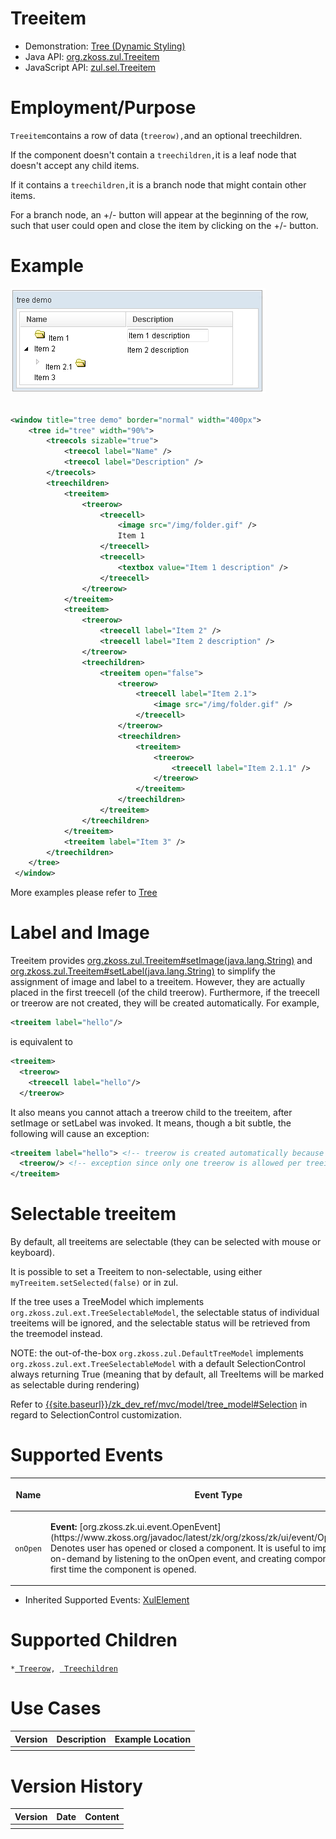 

# Treeitem

- Demonstration: [Tree (Dynamic Styling)](http://www.zkoss.org/zkdemo/tree/dynamic_styling)
- Java API: [org.zkoss.zul.Treeitem](https://www.zkoss.org/javadoc/latest/zk/org/zkoss/zul/Treeitem.html)
- JavaScript API: [zul.sel.Treeitem](https://www.zkoss.org/javadoc/latest/jsdoc/classes/zul.sel.Treeitem.html)


# Employment/Purpose

`Treeitem`contains a row of data (`treerow),`and an optional
treechildren.

If the component doesn't contain a `treechildren,`it is a leaf node that
doesn't accept any child items.

If it contains a `treechildren,`it is a branch node that might contain
other items.

For a branch node, an +/- button will appear at the beginning of the
row, such that user could open and close the item by clicking on the +/-
button.

# Example

![](/zk_component_ref/images/ZKComRef_Treeitem.png)

```xml

<window title="tree demo" border="normal" width="400px">
    <tree id="tree" width="90%">
        <treecols sizable="true">
            <treecol label="Name" />
            <treecol label="Description" />
        </treecols>
        <treechildren>
            <treeitem>
                <treerow>
                    <treecell>
                        <image src="/img/folder.gif" />
                        Item 1
                    </treecell>
                    <treecell>
                        <textbox value="Item 1 description" />
                    </treecell>
                </treerow>
            </treeitem>
            <treeitem>
                <treerow>
                    <treecell label="Item 2" />
                    <treecell label="Item 2 description" />
                </treerow>
                <treechildren>
                    <treeitem open="false">
                        <treerow>
                            <treecell label="Item 2.1">
                                <image src="/img/folder.gif" />
                            </treecell>
                        </treerow>
                        <treechildren>
                            <treeitem>
                                <treerow>
                                    <treecell label="Item 2.1.1" />
                                </treerow>
                            </treeitem>
                        </treechildren>
                    </treeitem>
                </treechildren>
            </treeitem>
            <treeitem label="Item 3" />
        </treechildren>
    </tree>
 </window>
```

More examples please refer to [ Tree]({{site.baseurl}}/zk_component_ref/tree#The_open_Property_and_the_onOpen_Event)

# Label and Image

Treeitem provides
[org.zkoss.zul.Treeitem#setImage(java.lang.String)](https://www.zkoss.org/javadoc/latest/zk/org/zkoss/zul/Treeitem.html#setImage(java.lang.String))
and
[org.zkoss.zul.Treeitem#setLabel(java.lang.String)](https://www.zkoss.org/javadoc/latest/zk/org/zkoss/zul/Treeitem.html#setLabel(java.lang.String))
to simplify the assignment of image and label to a treeitem. However,
they are actually placed in the first treecell (of the child treerow).
Furthermore, if the treecell or treerow are not created, they will be
created automatically. For example,

```xml
<treeitem label="hello"/>
```

is equivalent to

```xml
<treeitem>
  <treerow>
    <treecell label="hello"/>
  </treerow>
```

It also means you cannot attach a treerow child to the treeitem, after
setImage or setLabel was invoked. It means, though a bit subtle, the
following will cause an exception:

```xml
<treeitem label="hello"> <!-- treerow is created automatically because of setLabel -->
  <treerow/> <!-- exception since only one treerow is allowed per treeitem -->
</treeitem>
```

# Selectable treeitem

By default, all treeitems are selectable (they can be selected with
mouse or keyboard).

It is possible to set a Treeitem to non-selectable, using either
`myTreeitem.setSelected(false)` or <treeitem selectable="false"> in zul.

If the tree uses a TreeModel which implements
`org.zkoss.zul.ext.TreeSelectableModel`, the selectable status of
individual treeitems will be ignored, and the selectable status will be
retrieved from the treemodel instead.

NOTE: the out-of-the-box `org.zkoss.zul.DefaultTreeModel`<E> implements
`org.zkoss.zul.ext.TreeSelectableModel` with a default SelectionControl
always returning True (meaning that by default, all TreeItems will be
marked as selectable during rendering)

Refer to
[{{site.baseurl}}/zk_dev_ref/mvc/model/tree_model#Selection]({{site.baseurl}}/zk_dev_ref/mvc/model/tree_model#Selection)
in regard to SelectionControl customization.

# Supported Events

<table>
<thead>
<tr class="header">
<th><center>
<p>Name</p>
</center></th>
<th><center>
<p>Event Type</p>
</center></th>
</tr>
</thead>
<tbody>
<tr class="odd">
<td><center>
<p><code>onOpen</code></p>
</center></td>
<td><p><strong>Event:</strong>
[org.zkoss.zk.ui.event.OpenEvent](https://www.zkoss.org/javadoc/latest/zk/org/zkoss/zk/ui/event/OpenEvent.html) Denotes user has
opened or closed a component. It is useful to implement load-on-demand
by listening to the onOpen event, and creating components when the first
time the component is opened.</p></td>
</tr>
</tbody>
</table>

- Inherited Supported Events: [ XulElement]({{site.baseurl}}/zk_component_ref/base_components/xulelement#Supported_Events)

# Supported Children

`*`[` Treerow`]({{site.baseurl}}/zk_component_ref/tree/treerow)`, `[` Treechildren`]({{site.baseurl}}/zk_component_ref/tree/treechildren)

# Use Cases

| Version | Description | Example Location |
|---------|-------------|------------------|
|         |             |                  |

# Version History



| Version | Date | Content |
|---------|------|---------|
|         |      |         |


